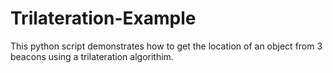# Trilateration-Example
This python script demonstrates how to get the location of an object from 3 beacons using a trilateration algorithim. 
